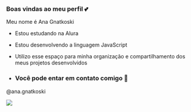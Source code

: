 ### Boas vindas ao meu perfil 💕

Meu nome é Ana Gnatkoski

- Estou estudando na Alura
- Estou desenvolvendo a linguagem JavaScript
- Utilizo esse espaço para minha organização e compartilhamento dos meus projetos desenvolvidos
   
- ### Você pode entar em contato comigo 🌈

@ana.gnatkoski 


![](https://media.tenor.com/HL7LD7Q3Yv8AAAAC/love-you-heart.gif) 
